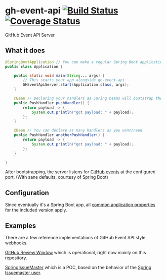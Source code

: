 # gh-event-api [![Build Status][]][Travis] [![Coverage Status][]][Coveralls]
GitHub Event API Server

## What it does

```java
@SpringBootApplication // You can make a regular Spring Boot application
public class Application {

    public static void main(String... args) {
        // This starts your app alongside gh-event-api
        GHEventApiServer.start(Application.class, args);
    }

    @Bean // Declaring your handlers as Spring beans will bootstrap them
    public PushHandler pushHandler() {
        return payload -> {
            System.out.println("got payload: " + payload);
        };
    }

    @Bean // You can declare as many handlers as you want/need
    public PushHandler anotherPushHandler() {
        return payload -> {
            System.out.println("got payload: " + payload);
        };
    }

}
```

After bootstrapping, the server listens for [GitHub events][] at the configured port.
(With sane defaults, courtesy of Spring Boot)

## Configuration

Since eventually it's a Spring Boot app, all [common application properties][] for the included version apply.

## Examples

There are a few reference implementations of GitHub Event API style webhooks.

[GitHub Review Window][] which is operational, right now mainly on this repository.

[SpringIssueMaster][] which is a POC, based on the behavior of the [Spring Issuemaster user][].



[Build Status]: https://travis-ci.org/Shredder121/gh-event-api.svg?branch=master
[common application properties]: http://docs.spring.io/spring-boot/docs/1.3.2.RELEASE/reference/html/common-application-properties.html
[Coveralls]: https://coveralls.io/github/Shredder121/gh-event-api?branch=master
[Coverage Status]: https://coveralls.io/repos/Shredder121/gh-event-api/badge.svg?branch=master&service=github
[GitHub events]: https://developer.github.com/webhooks/#events
[GitHub Review Window]: https://github.com/querydsl/gh-review-window
[Spring Issuemaster user]: https://github.com/spring-issuemaster
[SpringIssueMaster]: https://github.com/Shredder121/SpringIssueMaster
[Travis]: https://travis-ci.org/Shredder121/gh-event-api

